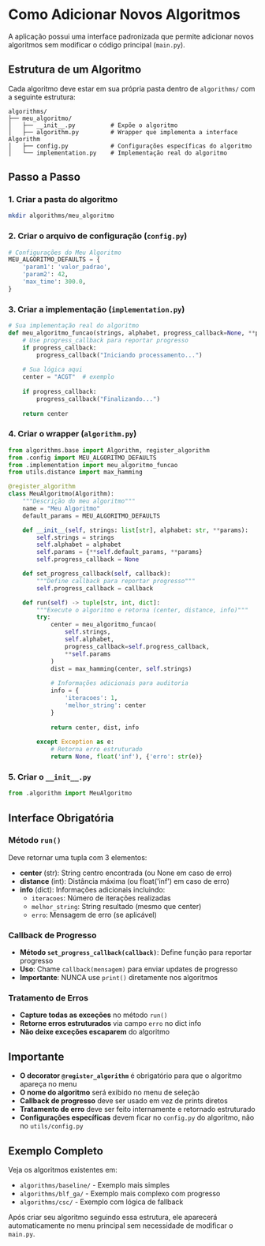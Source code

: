 # Como Adicionar Novos Algoritmos

A aplicação possui uma interface padronizada que permite adicionar novos algoritmos sem modificar o código principal (`main.py`).

## Estrutura de um Algoritmo

Cada algoritmo deve estar em sua própria pasta dentro de `algorithms/` com a seguinte estrutura:

```
algorithms/
├── meu_algoritmo/
│   ├── __init__.py          # Expõe o algoritmo
│   ├── algorithm.py         # Wrapper que implementa a interface Algorithm
│   ├── config.py            # Configurações específicas do algoritmo
│   └── implementation.py    # Implementação real do algoritmo
```

## Passo a Passo

### 1. Criar a pasta do algoritmo
```bash
mkdir algorithms/meu_algoritmo
```

### 2. Criar o arquivo de configuração (`config.py`)
```python
# Configurações do Meu Algoritmo
MEU_ALGORITMO_DEFAULTS = {
    'param1': 'valor_padrao',
    'param2': 42,
    'max_time': 300.0,
}
```

### 3. Criar a implementação (`implementation.py`)
```python
# Sua implementação real do algoritmo
def meu_algoritmo_funcao(strings, alphabet, progress_callback=None, **params):
    # Use progress_callback para reportar progresso
    if progress_callback:
        progress_callback("Iniciando processamento...")
    
    # Sua lógica aqui
    center = "ACGT"  # exemplo
    
    if progress_callback:
        progress_callback("Finalizando...")
    
    return center
```

### 4. Criar o wrapper (`algorithm.py`)
```python
from algorithms.base import Algorithm, register_algorithm
from .config import MEU_ALGORITMO_DEFAULTS
from .implementation import meu_algoritmo_funcao
from utils.distance import max_hamming

@register_algorithm
class MeuAlgoritmo(Algorithm):
    """Descrição do meu algoritmo"""
    name = "Meu Algoritmo"
    default_params = MEU_ALGORITMO_DEFAULTS

    def __init__(self, strings: list[str], alphabet: str, **params):
        self.strings = strings
        self.alphabet = alphabet
        self.params = {**self.default_params, **params}
        self.progress_callback = None

    def set_progress_callback(self, callback):
        """Define callback para reportar progresso"""
        self.progress_callback = callback

    def run(self) -> tuple[str, int, dict]:
        """Execute o algoritmo e retorna (center, distance, info)"""
        try:
            center = meu_algoritmo_funcao(
                self.strings, 
                self.alphabet, 
                progress_callback=self.progress_callback,
                **self.params
            )
            dist = max_hamming(center, self.strings)
            
            # Informações adicionais para auditoria
            info = {
                'iteracoes': 1,
                'melhor_string': center
            }
            
            return center, dist, info
            
        except Exception as e:
            # Retorna erro estruturado
            return None, float('inf'), {'erro': str(e)}
```

### 5. Criar o `__init__.py`
```python
from .algorithm import MeuAlgoritmo
```

## Interface Obrigatória

### Método `run()`
Deve retornar uma tupla com 3 elementos:
- **center** (str): String centro encontrada (ou None em caso de erro)
- **distance** (int): Distância máxima (ou float('inf') em caso de erro)  
- **info** (dict): Informações adicionais incluindo:
  - `iteracoes`: Número de iterações realizadas
  - `melhor_string`: String resultado (mesmo que center)
  - `erro`: Mensagem de erro (se aplicável)

### Callback de Progresso
- **Método `set_progress_callback(callback)`**: Define função para reportar progresso
- **Uso**: Chame `callback(mensagem)` para enviar updates de progresso
- **Importante**: NUNCA use `print()` diretamente nos algoritmos

### Tratamento de Erros
- **Capture todas as exceções** no método `run()`
- **Retorne erros estruturados** via campo `erro` no dict info
- **Não deixe exceções escaparem** do algoritmo

## Importante

- **O decorator `@register_algorithm`** é obrigatório para que o algoritmo apareça no menu
- **O nome do algoritmo** será exibido no menu de seleção
- **Callback de progresso** deve ser usado em vez de prints diretos
- **Tratamento de erro** deve ser feito internamente e retornado estruturado
- **Configurações específicas** devem ficar no `config.py` do algoritmo, não no `utils/config.py`

## Exemplo Completo

Veja os algoritmos existentes em:
- `algorithms/baseline/` - Exemplo mais simples
- `algorithms/blf_ga/` - Exemplo mais complexo com progresso
- `algorithms/csc/` - Exemplo com lógica de fallback

Após criar seu algoritmo seguindo essa estrutura, ele aparecerá automaticamente no menu principal sem necessidade de modificar o `main.py`.
